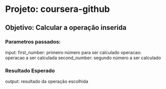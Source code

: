 # Projeto: coursera-github

## Objetivo: Calcular a operação inserida

### Parametros passados:

input:
 first_number: primeiro número para ser calculado
 operacao: operacao a ser calculada
 second_number: segundo número a ser calculado

### Resultado Esperado
output:
  resultado da operação escolhida
